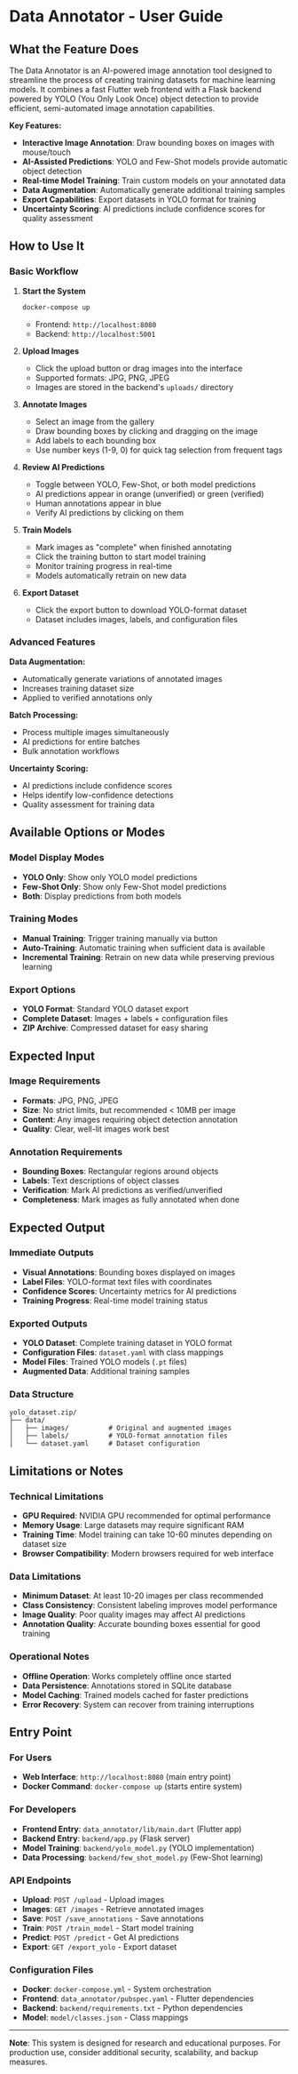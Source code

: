 # Data Annotator - User Guide

## What the Feature Does

The Data Annotator is an AI-powered image annotation tool designed to streamline the process of creating training datasets for machine learning models. It combines a fast Flutter web frontend with a Flask backend powered by YOLO (You Only Look Once) object detection to provide efficient, semi-automated image annotation capabilities.

**Key Features:**
- **Interactive Image Annotation**: Draw bounding boxes on images with mouse/touch
- **AI-Assisted Predictions**: YOLO and Few-Shot models provide automatic object detection
- **Real-time Model Training**: Train custom models on your annotated data
- **Data Augmentation**: Automatically generate additional training samples
- **Export Capabilities**: Export datasets in YOLO format for training
- **Uncertainty Scoring**: AI predictions include confidence scores for quality assessment

## How to Use It

### Basic Workflow

1. **Start the System**
   ```bash
   docker-compose up
   ```
   - Frontend: `http://localhost:8080`
   - Backend: `http://localhost:5001`

2. **Upload Images**
   - Click the upload button or drag images into the interface
   - Supported formats: JPG, PNG, JPEG
   - Images are stored in the backend's `uploads/` directory

3. **Annotate Images**
   - Select an image from the gallery
   - Draw bounding boxes by clicking and dragging on the image
   - Add labels to each bounding box
   - Use number keys (1-9, 0) for quick tag selection from frequent tags

4. **Review AI Predictions**
   - Toggle between YOLO, Few-Shot, or both model predictions
   - AI predictions appear in orange (unverified) or green (verified)
   - Human annotations appear in blue
   - Verify AI predictions by clicking on them

5. **Train Models**
   - Mark images as "complete" when finished annotating
   - Click the training button to start model training
   - Monitor training progress in real-time
   - Models automatically retrain on new data

6. **Export Dataset**
   - Click the export button to download YOLO-format dataset
   - Dataset includes images, labels, and configuration files

### Advanced Features

**Data Augmentation:**
- Automatically generate variations of annotated images
- Increases training dataset size
- Applied to verified annotations only

**Batch Processing:**
- Process multiple images simultaneously
- AI predictions for entire batches
- Bulk annotation workflows

**Uncertainty Scoring:**
- AI predictions include confidence scores
- Helps identify low-confidence detections
- Quality assessment for training data

## Available Options or Modes

### Model Display Modes
- **YOLO Only**: Show only YOLO model predictions
- **Few-Shot Only**: Show only Few-Shot model predictions  
- **Both**: Display predictions from both models

### Training Modes
- **Manual Training**: Trigger training manually via button
- **Auto-Training**: Automatic training when sufficient data is available
- **Incremental Training**: Retrain on new data while preserving previous learning

### Export Options
- **YOLO Format**: Standard YOLO dataset export
- **Complete Dataset**: Images + labels + configuration files
- **ZIP Archive**: Compressed dataset for easy sharing

## Expected Input

### Image Requirements
- **Formats**: JPG, PNG, JPEG
- **Size**: No strict limits, but recommended < 10MB per image
- **Content**: Any images requiring object detection annotation
- **Quality**: Clear, well-lit images work best

### Annotation Requirements
- **Bounding Boxes**: Rectangular regions around objects
- **Labels**: Text descriptions of object classes
- **Verification**: Mark AI predictions as verified/unverified
- **Completeness**: Mark images as fully annotated when done

## Expected Output

### Immediate Outputs
- **Visual Annotations**: Bounding boxes displayed on images
- **Label Files**: YOLO-format text files with coordinates
- **Confidence Scores**: Uncertainty metrics for AI predictions
- **Training Progress**: Real-time model training status

### Exported Outputs
- **YOLO Dataset**: Complete training dataset in YOLO format
- **Configuration Files**: `dataset.yaml` with class mappings
- **Model Files**: Trained YOLO models (`.pt` files)
- **Augmented Data**: Additional training samples

### Data Structure
```
yolo_dataset.zip/
├── data/
│   ├── images/          # Original and augmented images
│   ├── labels/          # YOLO-format annotation files
│   └── dataset.yaml     # Dataset configuration
```

## Limitations or Notes

### Technical Limitations
- **GPU Required**: NVIDIA GPU recommended for optimal performance
- **Memory Usage**: Large datasets may require significant RAM
- **Training Time**: Model training can take 10-60 minutes depending on dataset size
- **Browser Compatibility**: Modern browsers required for web interface

### Data Limitations
- **Minimum Dataset**: At least 10-20 images per class recommended
- **Class Consistency**: Consistent labeling improves model performance
- **Image Quality**: Poor quality images may affect AI predictions
- **Annotation Quality**: Accurate bounding boxes essential for good training

### Operational Notes
- **Offline Operation**: Works completely offline once started
- **Data Persistence**: Annotations stored in SQLite database
- **Model Caching**: Trained models cached for faster predictions
- **Error Recovery**: System can recover from training interruptions

## Entry Point

### For Users
- **Web Interface**: `http://localhost:8080` (main entry point)
- **Docker Command**: `docker-compose up` (starts entire system)

### For Developers
- **Frontend Entry**: `data_annotator/lib/main.dart` (Flutter app)
- **Backend Entry**: `backend/app.py` (Flask server)
- **Model Training**: `backend/yolo_model.py` (YOLO implementation)
- **Data Processing**: `backend/few_shot_model.py` (Few-Shot learning)

### API Endpoints
- **Upload**: `POST /upload` - Upload images
- **Images**: `GET /images` - Retrieve annotated images
- **Save**: `POST /save_annotations` - Save annotations
- **Train**: `POST /train_model` - Start model training
- **Predict**: `POST /predict` - Get AI predictions
- **Export**: `GET /export_yolo` - Export dataset

### Configuration Files
- **Docker**: `docker-compose.yml` - System orchestration
- **Frontend**: `data_annotator/pubspec.yaml` - Flutter dependencies
- **Backend**: `backend/requirements.txt` - Python dependencies
- **Model**: `model/classes.json` - Class mappings

---

**Note**: This system is designed for research and educational purposes. For production use, consider additional security, scalability, and backup measures. 